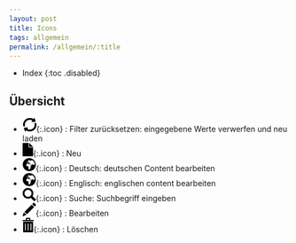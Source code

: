 ```yaml
---
layout: post
title: Icons
tags: allgemein
permalink: /allgemein/:title
---
```



+ Index
{:toc .disabled}


## Übersicht


- ![ReloadSymbol][1]{:.icon} : Filter zurücksetzen: eingegebene Werte verwerfen und neu laden
- ![BlattSymbol][2]{:.icon} : Neu
- ![WeltSymbol][3]{:.icon} : Deutsch: deutschen Content bearbeiten
- ![WeltSymbol][4]{:.icon} : Englisch: englischen content bearbeiten
- ![LupenSymbol][5]{:.icon} : Suche: Suchbegriff eingeben
- ![StiftSymbol][6]{:.icon} : Bearbeiten
- ![MüllSymbol][7]{:.icon} : Löschen




[1]:/img/glyphicons/glyphicons-82-refresh.png
[2]:/img/glyphicons/glyphicons-37-file.png
[3]:/img/glyphicons/glyphicons-371-globe-af.png
[4]:/img/glyphicons/glyphicons-371-globe-af.png
[5]:/img/glyphicons/glyphicons-28-search.png
[6]:/img/glyphicons/glyphicons-31-pencil.png
[7]:/img/glyphicons/glyphicons-17-bin.png
